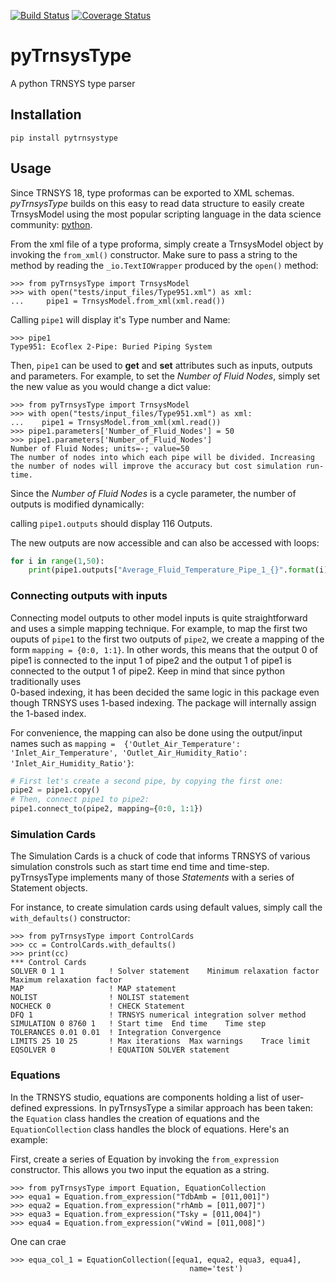 [![Build Status](https://travis-ci.com/samuelduchesne/pyTrnsysType.svg?branch=master)](https://travis-ci.com/samuelduchesne/pyTrnsysType)
[![Coverage Status](https://coveralls.io/repos/github/samuelduchesne/pyTrnsysType/badge.svg)](https://coveralls.io/github/samuelduchesne/pyTrnsysType)

# pyTrnsysType

A python TRNSYS type parser

Installation
------------

```
pip install pytrnsystype
```

## Usage

Since TRNSYS 18, type proformas can be exported to XML schemas. *pyTrnsysType* builds on this easy to read data 
structure to easily create TrnsysModel using the most popular scripting language in the data science community: 
[python](https://www.economist.com/graphic-detail/2018/07/26/python-is-becoming-the-worlds-most-popular-coding-language).

From the xml file of a type proforma, simply create a TrnsysModel object by invoking the `from_xml()` constructor. 
Make sure to pass a string to the method by reading the `_io.TextIOWrapper` produced by the `open()` method:

```pydocstring
>>> from pyTrnsysType import TrnsysModel
>>> with open("tests/input_files/Type951.xml") as xml:
...     pipe1 = TrnsysModel.from_xml(xml.read())
```

Calling `pipe1` will display it's Type number and Name:

```pydocstring
>>> pipe1
Type951: Ecoflex 2-Pipe: Buried Piping System
```

Then, `pipe1` can be used to **get** and **set** attributes such as inputs, outputs and parameters.
For example, to set the *Number of Fluid Nodes*, simply set the new value as you would change a dict value:

```pydocstring
>>> from pyTrnsysType import TrnsysModel
>>> with open("tests/input_files/Type951.xml") as xml:
...    pipe1 = TrnsysModel.from_xml(xml.read())
>>> pipe1.parameters['Number_of_Fluid_Nodes'] = 50
>>> pipe1.parameters['Number_of_Fluid_Nodes']
Number of Fluid Nodes; units=-; value=50
The number of nodes into which each pipe will be divided. Increasing the number of nodes will improve the accuracy but cost simulation run-time.
```

Since the *Number of Fluid Nodes* is a cycle parameter, the number of outputs is modified dynamically:

calling `pipe1.outputs` should display 116 Outputs.

The new outputs are now accessible and can also be accessed with loops:

```python
for i in range(1,50):
    print(pipe1.outputs["Average_Fluid_Temperature_Pipe_1_{}".format(i)])
```

### Connecting outputs with inputs

Connecting model outputs to other model inputs is quite straightforward and uses a simple mapping technique. For 
example, to map the first two ouputs of `pipe1` to the first two outputs of `pipe2`, we create a mapping of the form 
`mapping = {0:0, 1:1}`. In other words, this means that the output 0 of pipe1 is connected to the input 1 of pipe2 
and the output 1 of pipe1 is connected to the output 1 of pipe2. Keep in mind that since python traditionally uses  
0-based indexing, it has been decided the same logic in this package even though TRNSYS uses 1-based indexing. The 
package will internally assign the 1-based index.

For convenience, the mapping can also be done using the output/input names such as `mapping = 
{'Outlet_Air_Temperature': 'Inlet_Air_Temperature', 'Outlet_Air_Humidity_Ratio': 'Inlet_Air_Humidity_Ratio'}`:

```python
# First let's create a second pipe, by copying the first one:
pipe2 = pipe1.copy()
# Then, connect pipe1 to pipe2:
pipe1.connect_to(pipe2, mapping={0:0, 1:1})
```

### Simulation Cards

The Simulation Cards is a chuck of code that informs TRNSYS of various simulation constrols such as start time end 
time and time-step. pyTrnsysType implements many of those *Statements* with a series of Statement objects.

For instance, to create simulation cards using default values, simply call the `with_defaults()` constructor:

```pydocstring
>>> from pyTrnsysType import ControlCards
>>> cc = ControlCards.with_defaults()
>>> print(cc)
*** Control Cards
SOLVER 0 1 1          ! Solver statement	Minimum relaxation factor	Maximum relaxation factor
MAP                   ! MAP statement
NOLIST                ! NOLIST statement
NOCHECK 0             ! CHECK Statement
DFQ 1                 ! TRNSYS numerical integration solver method
SIMULATION 0 8760 1   ! Start time	End time	Time step
TOLERANCES 0.01 0.01  ! Integration	Convergence
LIMITS 25 10 25       ! Max iterations	Max warnings	Trace limit
EQSOLVER 0            ! EQUATION SOLVER statement
```

### Equations

In the TRNSYS studio, equations are components holding a list of user-defined expressions. In pyTrnsysType a similar 
approach has been taken: the `Equation` class handles the creation of equations and the `EquationCollection` class 
handles the block of equations. Here's an example:

First, create a series of Equation by invoking the `from_expression` constructor. This allows you two input the 
equation as a string. 
```pydocstring
>>> from pyTrnsysType import Equation, EquationCollection
>>> equa1 = Equation.from_expression("TdbAmb = [011,001]")
>>> equa2 = Equation.from_expression("rhAmb = [011,007]")
>>> equa3 = Equation.from_expression("Tsky = [011,004]")
>>> equa4 = Equation.from_expression("vWind = [011,008]")
```
One can crae
```pydocstring
>>> equa_col_1 = EquationCollection([equa1, equa2, equa3, equa4],
                                        name='test')
```

